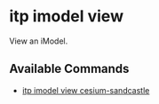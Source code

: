 # itp imodel view

View an iModel.

## Available Commands

- [itp imodel view cesium-sandcastle](cesium-sandcastle.md)
